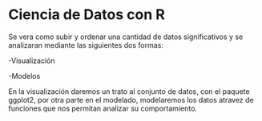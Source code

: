 
# Ciencia de Datos con R


Se vera como subir y ordenar una cantidad de datos significativos y se analizaran mediante las siguientes dos formas:

-Visualización 

-Modelos

En la visualización daremos un trato al conjunto de datos, con el paquete ggplot2, por otra parte en el modelado, modelaremos los datos atravez de funciones que nos permitan analizar su comportamiento. 
  